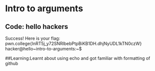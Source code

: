 # Intro to arguments

## Code: hello hackers
Success! Here is your flag:
pwn.college{InRT5j_y72SNRlbebPtpBiKB1DH.dhjNyUDL1kTN0czW}
hacker@hello~intro-to-arguments:~$

##Learning:Learnt about using echo and got familiar with formatting of github
